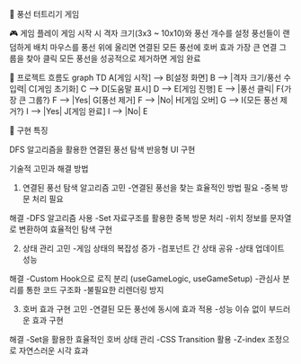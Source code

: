 🎈 풍선 터트리기 게임

🎮 게임 플레이
게임 시작 시 격자 크기(3x3 ~ 10x10)와 풍선 개수를 설정
풍선들이 랜덤하게 배치
마우스를 풍선 위에 올리면 연결된 모든 풍선에 호버 효과
가장 큰 연결 그룹을 찾아 클릭
모든 풍선을 성공적으로 제거하면 게임 완료

🔄 프로젝트 흐름도
graph TD
A[게임 시작] --> B[설정 화면]
B --> |격자 크기/풍선 수 입력| C[게임 초기화]
C --> D[도움말 표시]
D --> E[게임 진행]
E --> |풍선 클릭| F{가장 큰 그룹?}
F --> |Yes| G[풍선 제거]
F --> |No| H[게임 오버]
G --> I{모든 풍선 제거?}
I --> |Yes| J[게임 완료]
I --> |No| E

🎯 구현 특징

DFS 알고리즘을 활용한 연결된 풍선 탐색
반응형 UI 구현

기술적 고민과 해결 방법

1. 연결된 풍선 탐색 알고리즘
   고민 -연결된 풍선을 찾는 효율적인 방법 필요 -중복 방문 처리 필요

해결
-DFS 알고리즘 사용
-Set 자료구조를 활용한 중복 방문 처리 -위치 정보를 문자열로 변환하여 효율적인 탐색 구현

2. 상태 관리
   고민 -게임 상태의 복잡성 증가 -컴포넌트 간 상태 공유 -상태 업데이트 성능

해결
-Custom Hook으로 로직 분리 (useGameLogic, useGameSetup) -관심사 분리를 통한 코드 구조화 -불필요한 리렌더링 방지

3. 호버 효과 구현
   고민 -연결된 모든 풍선에 동시에 효과 적용 -성능 이슈 없이 부드러운 효과 구현

해결
-Set을 활용한 효율적인 호버 상태 관리
-CSS Transition 활용
-Z-index 조정으로 자연스러운 시각 효과

